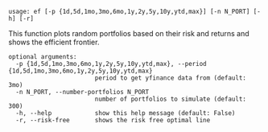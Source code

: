 ```
usage: ef [-p {1d,5d,1mo,3mo,6mo,1y,2y,5y,10y,ytd,max}] [-n N_PORT] [-h] [-r]
```

This function plots random portfolios based on their risk and returns and shows the efficient frontier.

```
optional arguments:
  -p {1d,5d,1mo,3mo,6mo,1y,2y,5y,10y,ytd,max}, --period {1d,5d,1mo,3mo,6mo,1y,2y,5y,10y,ytd,max}
                        period to get yfinance data from (default: 3mo)
  -n N_PORT, --number-portfolios N_PORT
                        number of portfolios to simulate (default: 300)
  -h, --help            show this help message (default: False)
  -r, --risk-free       shows the risk free optimal line
```
